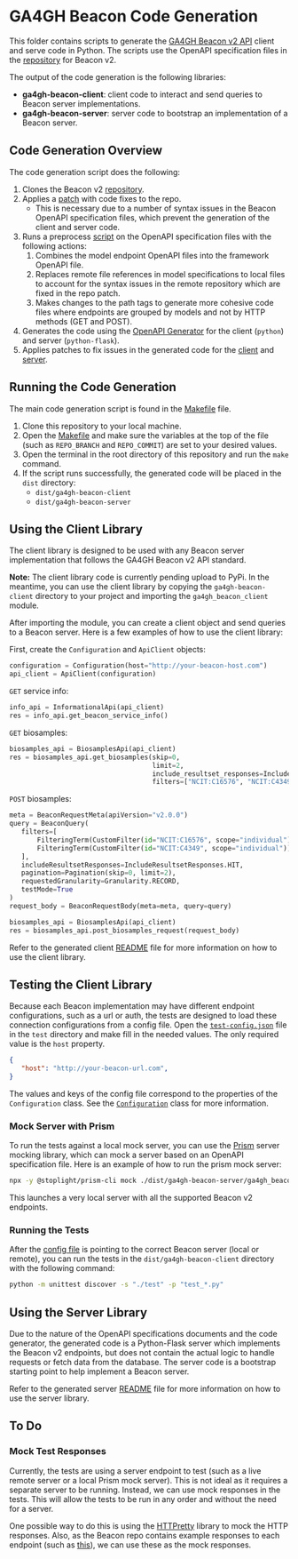 # GA4GH Beacon Code Generation

This folder contains scripts to generate the [GA4GH Beacon v2 API](https://docs.genomebeacons.org/) client and serve code in Python. The scripts use the OpenAPI specification files in the [repository](https://github.com/ga4gh-beacon/beacon-v2) for Beacon v2.

The output of the code generation is the following libraries:

- **ga4gh-beacon-client**: client code to interact and send queries to Beacon server implementations.
- **ga4gh-beacon-server**: server code to bootstrap an implementation of a Beacon server.

## Code Generation Overview

The code generation script does the following:

1. Clones the Beacon v2 [repository](https://github.com/ga4gh-beacon/beacon-v2).
2. Applies a [patch](./resources/repo/repo-changes.patch) with code fixes to the repo.
   - This is necessary due to a number of syntax issues in the Beacon OpenAPI specification files, which prevent the generation of the client and server code.
3. Runs a preprocess [script](./resources/repo/process_spec.py) on the OpenAPI specification files with the following actions:
   1. Combines the model endpoint OpenAPI files into the framework OpenAPI file.
   2. Replaces remote file references in model specifications to local files to account for the syntax issues in the remote repository which are fixed in the repo patch.
   3. Makes changes to the path tags to generate more cohesive code files where endpoints are grouped by models and not by HTTP methods (GET and POST).
4. Generates the code using the [OpenAPI Generator](https://openapi-generator.tech/) for the client (`python`) and server (`python-flask`).
5. Applies patches to fix issues in the generated code for the [client](./resources/client/client-changes.patch) and [server](./resources/server/server-changes.patch).

## Running the Code Generation

The main code generation script is found in the [Makefile](./Makefile) file.

1. Clone this repository to your local machine.
2. Open the [Makefile](./Makefile) and make sure the variables at the top of the file (such as `REPO_BRANCH` and `REPO_COMMIT`) are set to your desired values.
3. Open the terminal in the root directory of this repository and run the `make` command.
4. If the script runs successfully, the generated code will be placed in the `dist` directory:
   - `dist/ga4gh-beacon-client`
   - `dist/ga4gh-beacon-server`

## Using the Client Library

The client library is designed to be used with any Beacon server implementation that follows the GA4GH Beacon v2 API standard.

**Note:** The client library code is currently pending upload to PyPi. In the meantime, you can use the client library by copying the `ga4gh-beacon-client` directory to your project and importing the `ga4gh_beacon_client` module.

After importing the module, you can create a client object and send queries to a Beacon server. Here is a few examples of how to use the client library:

First, create the `Configuration` and `ApiClient` objects:

```python
configuration = Configuration(host="http://your-beacon-host.com")
api_client = ApiClient(configuration)
```

`GET` service info:

```python
info_api = InformationalApi(api_client)
res = info_api.get_beacon_service_info()
```

`GET` biosamples:

```python
biosamples_api = BiosamplesApi(api_client)
res = biosamples_api.get_biosamples(skip=0,
                                    limit=2,
                                    include_resultset_responses=IncludeResultsetResponses.HIT,
                                    filters=["NCIT:C16576", "NCIT:C4349"])
```

`POST` biosamples:

```python
meta = BeaconRequestMeta(apiVersion="v2.0.0")
query = BeaconQuery(
   filters=[
       FilteringTerm(CustomFilter(id="NCIT:C16576", scope="individual")),
       FilteringTerm(CustomFilter(id="NCIT:C4349", scope="individual"))
   ],
   includeResultsetResponses=IncludeResultsetResponses.HIT,
   pagination=Pagination(skip=0, limit=2),
   requestedGranularity=Granularity.RECORD,
   testMode=True
)
request_body = BeaconRequestBody(meta=meta, query=query)

biosamples_api = BiosamplesApi(api_client)
res = biosamples_api.post_biosamples_request(request_body)
```

Refer to the generated client [README](./dist/ga4gh-beacon-client/README.md) file for more information on how to use the client library.

## Testing the Client Library

Because each Beacon implementation may have different endpoint configurations, such as a url or auth, the tests are designed to load these connection configurations from a config file. Open the [`test-config.json`](./dist/ga4gh-beacon-client/test/test-config.json) file in the `test` directory and make fill in the needed values. The only required value is the `host` property.

```json
{
   "host": "http://your-beacon-url.com",
}
```

The values and keys of the config file correspond to the properties of the `Configuration` class. See the [`Configuration`](./dist/ga4gh-beacon-client/ga4gh_beacon_client/configuration.py) class for more information.

### Mock Server with Prism

To run the tests against a local mock server, you can use the [Prism](https://github.com/stoplightio/prism) server mocking library, which can mock a server based on an OpenAPI specification file. Here is an example of how to run the prism mock server:

```bash
npx -y @stoplight/prism-cli mock ./dist/ga4gh-beacon-server/ga4gh_beacon_server/openapi/openapi.yaml
```

This launches a very local server with all the supported Beacon v2 endpoints.

### Running the Tests

After the [config file](./dist/ga4gh-beacon-client/test/test-config.json) is pointing to the correct Beacon server (local or remote), you can run the tests in the `dist/ga4gh-beacon-client` directory with the following command:

```bash
python -m unittest discover -s "./test" -p "test_*.py"
```

## Using the Server Library

Due to the nature of the OpenAPI specifications documents and the code generator, the generated code is a Python-Flask server which implements the Beacon v2 endpoints, but does not contain the actual logic to handle requests or fetch data from the database. The server code is a bootstrap starting point to help implement a Beacon server.

Refer to the generated server [README](./dist/ga4gh-beacon-server/README.md) file for more information on how to use the server library.

## To Do

### Mock Test Responses

Currently, the tests are using a server endpoint to test (such as a live remote server or a local Prism mock server). This is not ideal as it requires a separate server to be running. Instead, we can use mock responses in the tests. This will allow the tests to be run in any order and without the need for a server.

One possible way to do this is using the [HTTPretty](https://github.com/gabrielfalcao/HTTPretty) library to mock the HTTP responses. Also, as the Beacon repo contains example responses to each endpoint (such as [this](https://github.com/ga4gh-beacon/beacon-v2/tree/main/framework/src/responses/examples-fullDocuments)), we can use these as the mock responses.
